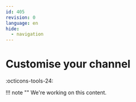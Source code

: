 ```yaml
---
id: 405
revision: 0
language: en
hide:
  - navigation
---
```


# Customise your channel

 :octicons-tools-24:

!!! note ""
     We're working on this content.
